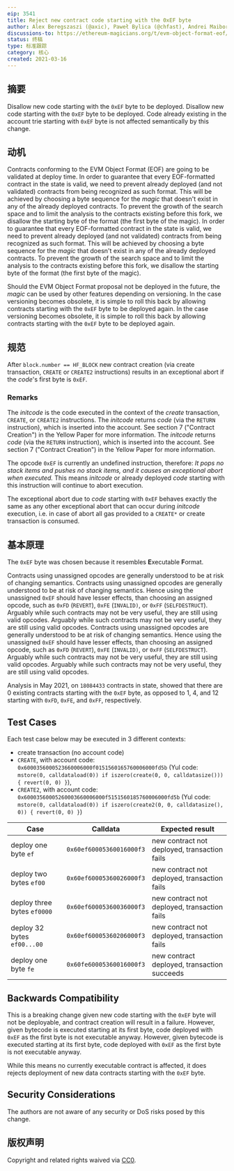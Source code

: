 ```yaml
---
eip: 3541
title: Reject new contract code starting with the 0xEF byte
author: Alex Beregszaszi (@axic), Paweł Bylica (@chfast), Andrei Maiboroda (@gumb0), Alexey Akhunov (@AlexeyAkhunov), Christian Reitwiessner (@chriseth), Martin Swende (@holiman)
discussions-to: https://ethereum-magicians.org/t/evm-object-format-eof/5727
status: 终稿
type: 标准跟踪
category: 核心
created: 2021-03-16
---
```


## 摘要

Disallow new code starting with the `0xEF` byte to be deployed. Disallow new code starting with the `0xEF` byte to be deployed. Code already existing in the account trie starting with `0xEF` byte is not affected semantically by this change.

## 动机

Contracts conforming to the EVM Object Format (EOF) are going to be validated at deploy time. In order to guarantee that every EOF-formatted contract in the state is valid, we need to prevent already deployed (and not validated) contracts from being recognized as such format. This will be achieved by choosing a byte sequence for the *magic* that doesn't exist in any of the already deployed contracts. To prevent the growth of the search space and to limit the analysis to the contracts existing before this fork, we disallow the starting byte of the format (the first byte of the magic). In order to guarantee that every EOF-formatted contract in the state is valid, we need to prevent already deployed (and not validated) contracts from being recognized as such format. This will be achieved by choosing a byte sequence for the *magic* that doesn't exist in any of the already deployed contracts. To prevent the growth of the search space and to limit the analysis to the contracts existing before this fork, we disallow the starting byte of the format (the first byte of the magic).

Should the EVM Object Format proposal not be deployed in the future, the *magic* can be used by other features depending on versioning. In the case versioning becomes obsolete, it is simple to roll this back by allowing contracts starting with the `0xEF` byte to be deployed again. In the case versioning becomes obsolete, it is simple to roll this back by allowing contracts starting with the `0xEF` byte to be deployed again.

## 规范

After `block.number == HF_BLOCK` new contract creation (via create transaction, `CREATE` or `CREATE2` instructions) results in an exceptional abort if the _code_'s first byte is `0xEF`.

### Remarks

The *initcode* is the code executed in the context of the *create* transaction, `CREATE`, or `CREATE2` instructions. The *initcode* returns *code* (via the `RETURN` instruction), which is inserted into the account. See section 7 ("Contract Creation") in the Yellow Paper for more information. The *initcode* returns *code* (via the `RETURN` instruction), which is inserted into the account. See section 7 ("Contract Creation") in the Yellow Paper for more information.

The opcode `0xEF` is currently an undefined instruction, therefore: *It pops no stack items and pushes no stack items, and it causes an exceptional abort when executed.* This means *initcode* or already deployed *code* starting with this instruction will continue to abort execution.

The exceptional abort due to *code* starting with `0xEF` behaves exactly the same as any other exceptional abort that can occur during *initcode* execution, i.e. in case of abort all gas provided to a `CREATE*` or create transaction is consumed.

## 基本原理

The `0xEF` byte was chosen because it resembles **E**xecutable **F**ormat.

Contracts using unassigned opcodes are generally understood to be at risk of changing semantics. Contracts using unassigned opcodes are generally understood to be at risk of changing semantics. Hence using the unassigned `0xEF` should have lesser effects, than choosing an assigned opcode, such as `0xFD` (`REVERT`), `0xFE` (`INVALID)`, or `0xFF` (`SELFDESTRUCT`). Arguably while such contracts may not be very useful, they are still using valid opcodes. Arguably while such contracts may not be very useful, they are still using valid opcodes. Contracts using unassigned opcodes are generally understood to be at risk of changing semantics. Hence using the unassigned `0xEF` should have lesser effects, than choosing an assigned opcode, such as `0xFD` (`REVERT`), `0xFE` (`INVALID)`, or `0xFF` (`SELFDESTRUCT`). Arguably while such contracts may not be very useful, they are still using valid opcodes. Arguably while such contracts may not be very useful, they are still using valid opcodes.

Analysis in May 2021, on `18084433` contracts in state, showed that there are 0 existing contracts starting with the `0xEF` byte, as opposed to 1, 4, and 12 starting with `0xFD`, `0xFE`, and `0xFF`, respectively.

## Test Cases

Each test case below may be executed in 3 different contexts:
- create transaction (no account code)
- `CREATE`, with account code: `0x6000356000523660006000f0151560165760006000fd5b` (Yul code: `mstore(0, calldataload(0)) if iszero(create(0, 0, calldatasize())) { revert(0, 0) }`),
- `CREATE2`, with account code: `0x60003560005260003660006000f5151560185760006000fd5b` (Yul code: `mstore(0, calldataload(0)) if iszero(create2(0, 0, calldatasize(), 0)) { revert(0, 0) }`)

| Case                        | Calldata                 | Expected result                              |
| --------------------------- | ------------------------ | -------------------------------------------- |
| deploy one byte `ef`        | `0x60ef60005360016000f3` | new contract not deployed, transaction fails |
| deploy two bytes `ef00`     | `0x60ef60005360026000f3` | new contract not deployed, transaction fails |
| deploy three bytes `ef0000` | `0x60ef60005360036000f3` | new contract not deployed, transaction fails |
| deploy 32 bytes `ef00...00` | `0x60ef60005360206000f3` | new contract not deployed, transaction fails |
| deploy one byte `fe`        | `0x60fe60005360016000f3` | new contract deployed, transaction succeeds  |

## Backwards Compatibility

This is a breaking change given new code starting with the `0xEF` byte will not be deployable, and contract creation will result in a failure. However, given bytecode is executed starting at its first byte, code deployed with `0xEF` as the first byte is not executable anyway. However, given bytecode is executed starting at its first byte, code deployed with `0xEF` as the first byte is not executable anyway.

While this means no currently executable contract is affected, it does rejects deployment of new data contracts starting with the `0xEF` byte.

## Security Considerations

The authors are not aware of any security or DoS risks posed by this change.

## 版权声明

Copyright and related rights waived via [CC0](../LICENSE.md).

